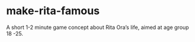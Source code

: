 # make-rita-famous
A short 1-2 minute game concept about Rita Ora’s life, aimed at age group 18 -25. 
